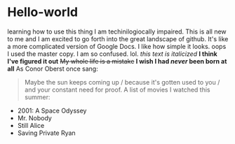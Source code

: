 # Hello-world
learning how to use this thing
I am techinilogiocally impaired.  This is all new to me and I am excited to go forth into the great landscape of github.  It's like a more complicated version of Google Docs.  I like how simple it looks.
oops I used the master copy.  I am so confused. lol.
*this text is italicized* 
**I think I've figured it out**
~~My whole life is a mistake~~
**I wish I had _never_ been born at all**
As Conor Oberst once sang: 
>Maybe the sun keeps coming up / because it's gotten used to you / and your constant need for proof.
A list of movies I watched this summer:
- 2001: A Space Odyssey
- Mr. Nobody
- Still Alice
- Saving Private Ryan
